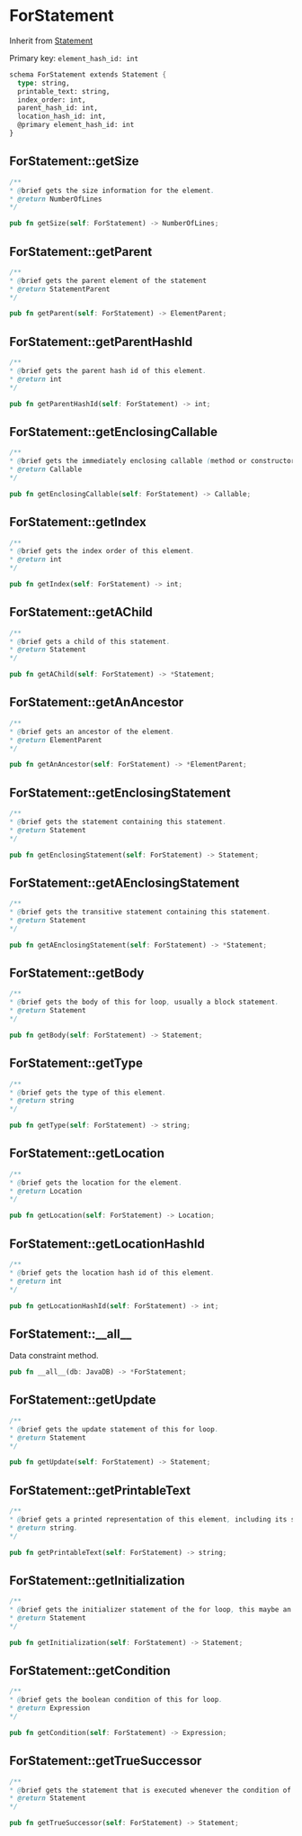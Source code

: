 # ForStatement

Inherit from [Statement](./Statement.md)

Primary key: `element_hash_id: int`

```rust
schema ForStatement extends Statement {
  type: string,
  printable_text: string,
  index_order: int,
  parent_hash_id: int,
  location_hash_id: int,
  @primary element_hash_id: int
}
```
## ForStatement::getSize

```java
/**
* @brief gets the size information for the element.
* @return NumberOfLines
*/
```
```rust
pub fn getSize(self: ForStatement) -> NumberOfLines;
```
## ForStatement::getParent

```java
/**
* @brief gets the parent element of the statement
* @return StatementParent 
*/
```
```rust
pub fn getParent(self: ForStatement) -> ElementParent;
```
## ForStatement::getParentHashId

```java
/**
* @brief gets the parent hash id of this element.
* @return int
*/
```
```rust
pub fn getParentHashId(self: ForStatement) -> int;
```
## ForStatement::getEnclosingCallable

```java
/**
* @brief gets the immediately enclosing callable (method or constructor) whose body contains this statement.
* @return Callable 
*/
```
```rust
pub fn getEnclosingCallable(self: ForStatement) -> Callable;
```
## ForStatement::getIndex

```java
/**
* @brief gets the index order of this element.
* @return int
*/
```
```rust
pub fn getIndex(self: ForStatement) -> int;
```
## ForStatement::getAChild

```java
/**
* @brief gets a child of this statement.
* @return Statement 
*/
```
```rust
pub fn getAChild(self: ForStatement) -> *Statement;
```
## ForStatement::getAnAncestor

```java
/**
* @brief gets an ancestor of the element.
* @return ElementParent 
*/
```
```rust
pub fn getAnAncestor(self: ForStatement) -> *ElementParent;
```
## ForStatement::getEnclosingStatement

```java
/**
* @brief gets the statement containing this statement.
* @return Statement 
*/
```
```rust
pub fn getEnclosingStatement(self: ForStatement) -> Statement;
```
## ForStatement::getAEnclosingStatement

```java
/**
* @brief gets the transitive statement containing this statement.
* @return Statement 
*/
```
```rust
pub fn getAEnclosingStatement(self: ForStatement) -> *Statement;
```
## ForStatement::getBody

```java
/**
* @brief gets the body of this for loop, usually a block statement.
* @return Statement 
*/
```
```rust
pub fn getBody(self: ForStatement) -> Statement;
```
## ForStatement::getType

```java
/**
* @brief gets the type of this element.
* @return string
*/
```
```rust
pub fn getType(self: ForStatement) -> string;
```
## ForStatement::getLocation

```java
/**
* @brief gets the location for the element.
* @return Location
*/
```
```rust
pub fn getLocation(self: ForStatement) -> Location;
```
## ForStatement::getLocationHashId

```java
/**
* @brief gets the location hash id of this element.
* @return int
*/
```
```rust
pub fn getLocationHashId(self: ForStatement) -> int;
```
## ForStatement::\_\_all\_\_

Data constraint method.

```rust
pub fn __all__(db: JavaDB) -> *ForStatement;
```
## ForStatement::getUpdate

```java
/**
* @brief gets the update statement of this for loop.
* @return Statement 
*/
```
```rust
pub fn getUpdate(self: ForStatement) -> Statement;
```
## ForStatement::getPrintableText

```java
/**
* @brief gets a printed representation of this element, including its structure where applicable.
* @return string.
*/
```
```rust
pub fn getPrintableText(self: ForStatement) -> string;
```
## ForStatement::getInitialization

```java
/**
* @brief gets the initializer statement of the for loop, this maybe an assignment statement or a local variable declaration statement.
* @return Statement 
*/
```
```rust
pub fn getInitialization(self: ForStatement) -> Statement;
```
## ForStatement::getCondition

```java
/**
* @brief gets the boolean condition of this for loop.
* @return Expression 
*/
```
```rust
pub fn getCondition(self: ForStatement) -> Expression;
```
## ForStatement::getTrueSuccessor

```java
/**
* @brief gets the statement that is executed whenever the condition of this branch statement evaluates to true.
* @return Statement 
*/
```
```rust
pub fn getTrueSuccessor(self: ForStatement) -> Statement;
```
